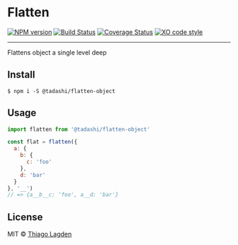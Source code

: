 # Flatten

[![NPM version][npm-img]][npm]
[![Build Status][ci-img]][ci]
[![Coverage Status][coveralls-img]][coveralls]
[![XO code style][xo-img]][xo]


[npm-img]:         https://img.shields.io/npm/v/@tadashi/flatten-object.svg
[npm]:             https://www.npmjs.com/package/@tadashi/flatten-object
[ci-img]:          https://github.com/lagden/flatten-object/actions/workflows/nodejs.yml/badge.svg
[ci]:              https://github.com/lagden/flatten-object/actions/workflows/nodejs.yml
[coveralls-img]:   https://coveralls.io/repos/github/lagden/flatten-object/badge.svg?branch=master
[coveralls]:       https://coveralls.io/github/lagden/flatten-object?branch=master
[xo-img]:          https://img.shields.io/badge/code_style-XO-5ed9c7.svg
[xo]:              https://github.com/sindresorhus/xo

-----

Flattens object a single level deep

## Install

```
$ npm i -S @tadashi/flatten-object
```


## Usage

```js
import flatten from '@tadashi/flatten-object'

const flat = flatten({
  a: {
    b: {
      c: 'foo'
    },
    d: 'bar'
  }
}, '__')
// => {a__b__c: 'foo', a__d: 'bar'}
```


## License

MIT © [Thiago Lagden](https://github.com/lagden)
